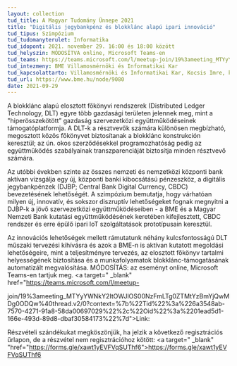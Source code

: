 ```yaml
---
layout: collection
tud_title: A Magyar Tudomány Ünnepe 2021
title: "Digitális jegybankpénz és blokklánc alapú ipari innováció"
tud_tipus: Szimpózium
tud_tudomanyterulet: Informatika
tud_idopont: 2021. november 29. 16:00 és 18:00 között
tud_helyszin: MÓDOSÍTVA online, Microsoft Teams-en
tud_teams: https://teams.microsoft.com/l/meetup-join/19%3ameeting_MTYyYWNkY2ItOWJlOS00NzFmLTg0ZTMtYzBmYjQwMDg0ODQw%40thread.v2/0?context=%7b%22Tid%22%3a%226a3548ab-7570-4271-91a8-58da00697029%22%2c%22Oid%22%3a%2201ead5d1-166e-493d-89d8-dbaf30584173%22%7d
tud_intezmeny: BME Villamosmérnöki és Informatikai Kar
tud_kapcsolattarto: Villamosmérnöki és Informatikai Kar, Kocsis Imre, kocsis.imre@vik.bme.hu, Gönczy László, gonczy.laszlo@vik.bme.hu
tud_url: https://www.bme.hu/node/9080
date: 2021-09-29
---
```

A blokklánc alapú elosztott főkönyvi rendszerek (Distributed Ledger Technology, DLT) egyre több gazdasági területen jelennek meg, mint a "hiperösszekötött” gazdaság szervezetközi együttműködéseinek támogatóplatformja. A DLT-k a résztvevők számára különösen megbízható, megosztott közös főkönyvet biztosítanak a blokklánc konstrukción keresztül; az ún. okos szerződésekkel programozhatóság pedig az együttműködés szabályainak transzparenciáját biztosítja minden résztvevő számára.

Az utóbbi években szinte az összes nemzeti és nemzetközi központi bank aktívan vizsgálja egy új, központi banki kibocsátású pénzeszköz, a digitális jegybankpénzek (DJBP; Central Bank Digital Currency, CBDC) bevezetésének lehetőségét. A szimpózium bemutatja, hogy várhatóan milyen új, innovatív, és sokszor diszruptív lehetőségeket fognak megnyitni a DJBP-k a jövő szervezetközi együttműködéseiben - a BME és a Magyar Nemzeti Bank kutatási együttműködésének keretében kifejlesztett, CBDC rendszer és erre épülő ipari IoT szolgáltatások prototípusain keresztül.

Az innovációs lehetőségek mellett rámutatunk néhány kulcsfontosságú DLT műszaki tervezési kihívásra és azok a BME-n is aktívan kutatott megoldási lehetőségeire, mint a teljesítményre tervezés, az elosztott főkönyv tartalmi helyességének biztosítása és a munkafolyamatok blokklánc-támogatásának automatizált megvalósítása.
MÓDOSÍTÁS: az eseményt online, Microsoft Teams-en tartjuk meg.  <a target=" _blank" href="https://teams.microsoft.com/l/meetup-

join/19%3ameeting_MTYyYWNkY2ItOWJlOS00NzFmLTg0ZTMtYzBmYjQwMDg0ODQw%40thread.v2/0?context=%7b%22Tid%22%3a%226a3548ab-7570-4271-91a8-58da00697029%22%2c%22Oid%22%3a%2201ead5d1-166e-493d-89d8-dbaf30584173%22%7d">Link:</a>

Részvételi szándékukat megköszönjük, ha jelzik a következő regisztrációs űrlapon, de a részvétel nem regisztrációhoz kötött: <a target=" _blank" "href="https://forms.gle/xawt1yEVFVqSUThf6">https://forms.gle/xawt1yEVFVqSUThf6</a>

